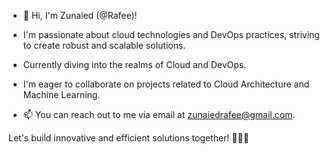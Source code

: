 - 👋 Hi, I'm Zunaied (@Rafee)!

-  I'm passionate about cloud technologies and DevOps practices, striving to create robust and scalable solutions.

-  Currently diving into the realms of Cloud and DevOps.

-  I'm eager to collaborate on projects related to Cloud Architecture and Machine Learning.

- 📫 You can reach out to me via email at zunaiedrafee@gmail.com.

Let's build innovative and efficient solutions together! 👨‍💻✨

<!---
Zunaied/Zunaied is a ✨ special ✨ repository because its `README.md` (this file) appears on your GitHub profile.
You can click the Preview link to take a look at your changes.
--->
